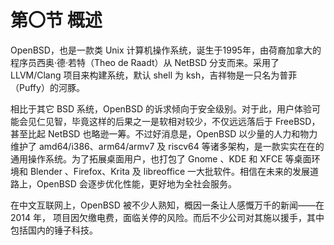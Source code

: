 # 第〇节 概述

OpenBSD，也是一款类 Unix 计算机操作系统，诞生于1995年，由荷裔加拿大的程序员西奥·德·若特（Theo de Raadt）从 NetBSD 分支而来。采用了 LLVM/Clang 项目来构建系统，默认 shell 为 ksh，吉祥物是一只名为普菲（Puffy）的河豚。

相比于其它 BSD 系统，OpenBSD 的诉求倾向于安全级别。对于此，用户体验可能会见仁见智，毕竟这样的后果之一是软相对较少，不仅远远落后于 FreeBSD，甚至比起 NetBSD 也略逊一筹。不过好消息是，OpenBSD 以少量的人力和物力维护了	amd64/i386、arm64/armv7 及 riscv64 等诸多架构，是一款实实在在的通用操作系统。为了拓展桌面用户，也打包了 Gnome 、KDE 和 XFCE 等桌面环境和 Blender 、Firefox、Krita 及 libreoffice 一大批软件。相信在未来的发展道路上，OpenBSD 会逐步优化性能，更好地为全社会服务。

在中文互联网上，OpenBSD 被不少人熟知，概因一条让人感慨万千的新闻——在 2014 年， 项目因欠缴电费，面临关停的风险。而后不少公司对其施以援手，其中包括国内的锤子科技。

